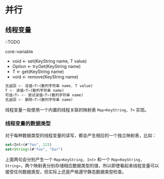 # 并行

## 线程变量

::TODO

core::variable

* void <- set<T>(KeyString name, T value)
* Option<T> <- tryGet<T>(KeyString name)
* T <- get<T>(KeyString name)
* void <- remove<T>(KeyString name)

```js
无返回 <- 设值<T>(散列字符串 name, T value)
T <- 读值<T>(散列字符串 name)
可选<T> <- 尝试读值<T>(散列字符串 name)
无返回 <- 删除<T>(散列字符串 name)
```

线程变量一般使用一个内置的线程关联的映射表 `Map<KeyString, T>` 实现。

### 线程变量的数据类型

对于每种数据类型的线程变量的读写，都会产生相应的一个独立映射表，比如：

```js
set<Int>(#"foo", 123)
set<String>(#"foo", "bar")
```

上面两句会分别产生一个 `Map<KeyString, Int>` 和一个 `Map<KeyString, String>`，两个映射表分别存储相应数据类型的值，所以即使看起来线程变量可以接受任何数据类型，但实际上还是严格遵守静态数据类型检查。